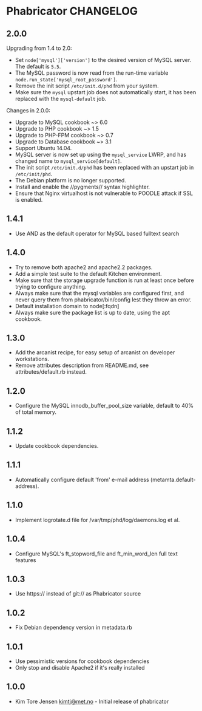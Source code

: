 Phabricator CHANGELOG
=====================

2.0.0
-----
Upgrading from 1.4 to 2.0:
- Set `node['mysql']['version']` to the desired version of MySQL server. The default is `5.5`.
- The MySQL password is now read from the run-time variable `node.run_state['mysql_root_password']`.
- Remove the init script `/etc/init.d/phd` from your system.
- Make sure the `mysql` upstart job does not automatically start, it has been replaced with the `mysql-default` job.

Changes in 2.0.0:
- Upgrade to MySQL cookbook ~> 6.0
- Upgrade to PHP cookbook ~> 1.5
- Upgrade to PHP-FPM cookbook ~> 0.7
- Upgrade to Database cookbook ~> 3.1
- Support Ubuntu 14.04.
- MySQL server is now set up using the `mysql_service` LWRP, and has changed name to `mysql_service[default]`.
- The init script `/etc/init.d/phd` has been replaced with an upstart job in `/etc/init/phd`.
- The Debian platform is no longer supported.
- Install and enable the //pygments// syntax highlighter.
- Ensure that Nginx virtualhost is not vulnerable to POODLE attack if SSL is enabled.

1.4.1
-----
- Use AND as the default operator for MySQL based fulltext search

1.4.0
-----
- Try to remove both apache2 and apache2.2 packages.
- Add a simple test suite to the default Kitchen environment.
- Make sure that the storage upgrade function is run at least once before trying to configure anything.
- Always make sure that the mysql variables are configured first, and never query them from phabricator/bin/config lest they throw an error.
- Default installation domain to node[:fqdn]
- Always make sure the package list is up to date, using the apt cookbook.

1.3.0
-----
- Add the arcanist recipe, for easy setup of arcanist on developer workstations.
- Remove attributes description from README.md, see attributes/default.rb instead.

1.2.0
-----
- Configure the MySQL innodb_buffer_pool_size variable, default to 40% of total memory.

1.1.2
-----
- Update cookbook dependencies.

1.1.1
-----
- Automatically configure default 'from' e-mail address (metamta.default-address).

1.1.0
-----
- Implement logrotate.d file for /var/tmp/phd/log/daemons.log et al.

1.0.4
-----
- Configure MySQL's ft_stopword_file and ft_min_word_len full text features

1.0.3
-----
- Use https:// instead of git:// as Phabricator source

1.0.2
-----
- Fix Debian dependency version in metadata.rb

1.0.1
-----
- Use pessimistic versions for cookbook dependencies
- Only stop and disable Apache2 if it's really installed

1.0.0
-----
- Kim Tore Jensen <kimtj@met.no> - Initial release of phabricator
